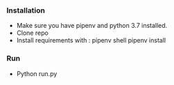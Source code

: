 ### Installation

- Make sure you have pipenv and python 3.7 installed.
- Clone repo
- Install requirements with :
        pipenv shell
        pipenv install
### Run 
- Python run.py

